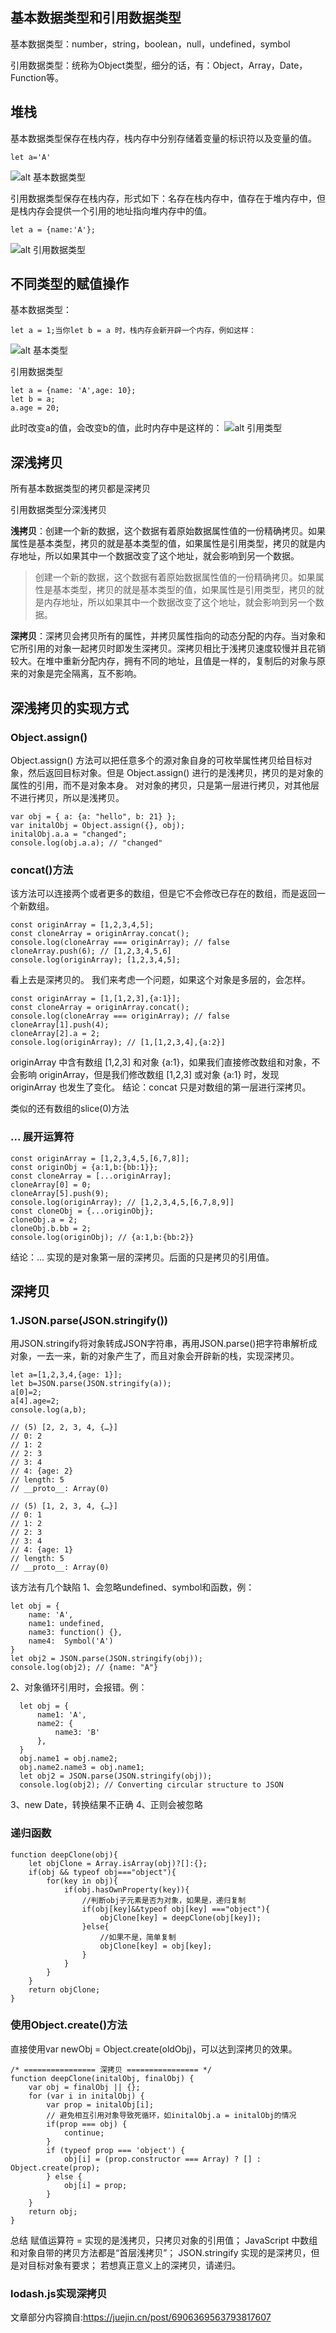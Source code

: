 ## 基本数据类型和引用数据类型
基本数据类型：number，string，boolean，null，undefined，symbol

引用数据类型：统称为Object类型，细分的话，有：Object，Array，Date，Function等。

## 堆栈

基本数据类型保存在栈内存，栈内存中分别存储着变量的标识符以及变量的值。
```
let a='A'
```
![alt 基本数据类型](https://p3-juejin.byteimg.com/tos-cn-i-k3u1fbpfcp/f3345275880a4df09b811d0045a215da~tplv-k3u1fbpfcp-watermark.image)

引用数据类型保存在栈内存，形式如下：名存在栈内存中，值存在于堆内存中，但是栈内存会提供一个引用的地址指向堆内存中的值。
```
let a = {name:'A'};
```
![alt 引用数据类型](https://p3-juejin.byteimg.com/tos-cn-i-k3u1fbpfcp/6519a65dccbf46ec816b567d9bb21c08~tplv-k3u1fbpfcp-watermark.image)

## 不同类型的赋值操作
基本数据类型：
```
let a = 1;当你let b = a 时，栈内存会新开辟一个内存，例如这样：
```
![alt 基本类型](https://p9-juejin.byteimg.com/tos-cn-i-k3u1fbpfcp/d6c669502c9b4e81a80162442048d308~tplv-k3u1fbpfcp-watermark.image)

引用数据类型
```
let a = {name: 'A',age: 10};
let b = a;
a.age = 20;

```
此时改变a的值，会改变b的值，此时内存中是这样的：
![alt 引用类型](https://p6-juejin.byteimg.com/tos-cn-i-k3u1fbpfcp/6526400515a44cc580b0e5c12f7591fd~tplv-k3u1fbpfcp-watermark.image)

## 深浅拷贝
所有基本数据类型的拷贝都是深拷贝

引用数据类型分深浅拷贝

**浅拷贝**：创建一个新的数据，这个数据有着原始数据属性值的一份精确拷贝。如果属性是基本类型，拷贝的就是基本类型的值，如果属性是引用类型，拷贝的就是内存地址，所以如果其中一个数据改变了这个地址，就会影响到另一个数据。

> 创建一个新的数据，这个数据有着原始数据属性值的一份精确拷贝。如果属性是基本类型，拷贝的就是基本类型的值，如果属性是引用类型，拷贝的就是内存地址，所以如果其中一个数据改变了这个地址，就会影响到另一个数据。

**深拷贝**：深拷贝会拷贝所有的属性，并拷贝属性指向的动态分配的内存。当对象和它所引用的对象一起拷贝时即发生深拷贝。深拷贝相比于浅拷贝速度较慢并且花销较大。在堆中重新分配内存，拥有不同的地址，且值是一样的，复制后的对象与原来的对象是完全隔离，互不影响。

## 深浅拷贝的实现方式



### Object.assign()
Object.assign() 方法可以把任意多个的源对象自身的可枚举属性拷贝给目标对象，然后返回目标对象。但是 Object.assign() 进行的是浅拷贝，拷贝的是对象的属性的引用，而不是对象本身。
对对象的拷贝，只是第一层进行拷贝，对其他层不进行拷贝，所以是浅拷贝。

```
var obj = { a: {a: "hello", b: 21} };
var initalObj = Object.assign({}, obj);
initalObj.a.a = "changed";
console.log(obj.a.a); // "changed"
```
### concat()方法
该方法可以连接两个或者更多的数组，但是它不会修改已存在的数组，而是返回一个新数组。

```
const originArray = [1,2,3,4,5];
const cloneArray = originArray.concat();
console.log(cloneArray === originArray); // false
cloneArray.push(6); // [1,2,3,4,5,6]
console.log(originArray); [1,2,3,4,5];
```
看上去是深拷贝的。
我们来考虑一个问题，如果这个对象是多层的，会怎样。
```
const originArray = [1,[1,2,3],{a:1}];
const cloneArray = originArray.concat();
console.log(cloneArray === originArray); // false
cloneArray[1].push(4);
cloneArray[2].a = 2; 
console.log(originArray); // [1,[1,2,3,4],{a:2}]
```
originArray 中含有数组 [1,2,3] 和对象 {a:1}，如果我们直接修改数组和对象，不会影响 originArray，但是我们修改数组 [1,2,3] 或对象 {a:1} 时，发现 originArray 也发生了变化。
结论：concat 只是对数组的第一层进行深拷贝。

类似的还有数组的slice(0)方法
### ... 展开运算符
```
const originArray = [1,2,3,4,5,[6,7,8]];
const originObj = {a:1,b:{bb:1}};
const cloneArray = [...originArray];
cloneArray[0] = 0;
cloneArray[5].push(9);
console.log(originArray); // [1,2,3,4,5,[6,7,8,9]]
const cloneObj = {...originObj};
cloneObj.a = 2;
cloneObj.b.bb = 2;
console.log(originObj); // {a:1,b:{bb:2}}
```
结论：... 实现的是对象第一层的深拷贝。后面的只是拷贝的引用值。
## 深拷贝
### 1.JSON.parse(JSON.stringify())

用JSON.stringify将对象转成JSON字符串，再用JSON.parse()把字符串解析成对象，一去一来，新的对象产生了，而且对象会开辟新的栈，实现深拷贝。
```
let a=[1,2,3,4,{age: 1}];
let b=JSON.parse(JSON.stringify(a));
a[0]=2;
a[4].age=2;
console.log(a,b);

// (5) [2, 2, 3, 4, {…}]
// 0: 2
// 1: 2
// 2: 3
// 3: 4
// 4: {age: 2}
// length: 5
// __proto__: Array(0)
 
// (5) [1, 2, 3, 4, {…}]
// 0: 1
// 1: 2
// 2: 3
// 3: 4
// 4: {age: 1}
// length: 5
// __proto__: Array(0)

```
该方法有几个缺陷
1、会忽略undefined、symbol和函数，例：
```
let obj = {
    name: 'A',
    name1: undefined,
    name3: function() {},
    name4:  Symbol('A')
}
let obj2 = JSON.parse(JSON.stringify(obj));
console.log(obj2); // {name: "A"}

```
2、对象循环引用时，会报错。例：
```
  let obj = {
      name1: 'A',
      name2: {
          name3: 'B'
      },
  }
  obj.name1 = obj.name2;
  obj.name2.name3 = obj.name1;
  let obj2 = JSON.parse(JSON.stringify(obj));
  console.log(obj2); // Converting circular structure to JSON

```
3、new Date，转换结果不正确
4、正则会被忽略
### 递归函数

```
function deepClone(obj){
    let objClone = Array.isArray(obj)?[]:{};
    if(obj && typeof obj==="object"){
        for(key in obj){
            if(obj.hasOwnProperty(key)){
                //判断obj子元素是否为对象，如果是，递归复制
                if(obj[key]&&typeof obj[key] ==="object"){
                    objClone[key] = deepClone(obj[key]);
                }else{
                    //如果不是，简单复制
                    objClone[key] = obj[key];
                }
            }
        }
    }
    return objClone;
}    

```
### 使用Object.create()方法
直接使用var newObj = Object.create(oldObj)，可以达到深拷贝的效果。
```
/* ================ 深拷贝 ================ */
function deepClone(initalObj, finalObj) {
    var obj = finalObj || {};
    for (var i in initalObj) {
        var prop = initalObj[i];
        // 避免相互引用对象导致死循环，如initalObj.a = initalObj的情况
        if(prop === obj) {
            continue;
        }
        if (typeof prop === 'object') {
            obj[i] = (prop.constructor === Array) ? [] : Object.create(prop);
        } else {
            obj[i] = prop;
        }
    }
    return obj;
}
```
总结
赋值运算符 = 实现的是浅拷贝，只拷贝对象的引用值；
JavaScript 中数组和对象自带的拷贝方法都是“首层浅拷贝”；
JSON.stringify 实现的是深拷贝，但是对目标对象有要求；
若想真正意义上的深拷贝，请递归。
### lodash.js实现深拷贝

文章部分内容摘自:https://juejin.cn/post/6906369563793817607
